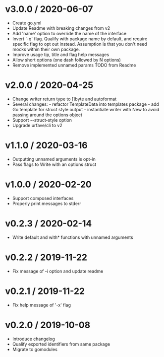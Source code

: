 v3.0.0 / 2020-06-07
==================

  * Create go.yml
  * Update Readme with breaking changes from v2
  * Add 'name' option to override the name of the interface
  * Invert '-q' flag. Qualify with package name by default, and require specific flag to opt out instead. Assumption is that you don't need mocks within their own package.
  * Improve usage tip, title and flag help messages
  * Allow short options (one dash followed by N options)
  * Remove implemented unnamed params TODO from Readme

v2.0.0 / 2020-04-25
==================

  * Change writer return type to []byte and autoformat
  * Several changes: - refactor TemplateData into templates package - add Go template for struct style output - instantiate writer with New to avoid passing around the options object
  * Support --struct-style option
  * Upgrade urfave/cli to v2

v1.1.0 / 2020-03-16
==================

  * Outputting unnamed arguments is opt-in
  * Pass flags to Write with an options struct

v1.0.0 / 2020-02-20
==================

  * Support composed interfaces
  * Properly print messages to stderr

v0.2.3 / 2020-02-14
==================

  * Write default and with* functions with unnamed arguments

v0.2.2 / 2019-11-22
==================

  * Fix message of -i option and update readme

v0.2.1 / 2019-11-22
==================

  * Fix help message of '-x' flag

v0.2.0 / 2019-10-08
==================

  * Introduce changelog
  * Qualify exported identifiers from same package
  * Migrate to gomodules
